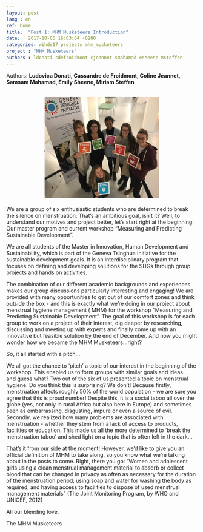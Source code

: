 ```yaml
---
layout: post
lang : en
ref: home
title:  "Post 1: MHM Musketeers Introduction"
date:   2017-10-06 16:03:04 +0200
categories: wihds17 projects mhm_musketeers
project : "MHM Musketeers"
authors : ldonati cdefroidmont cjeannet smahamad esheene msteffen
---
```

Authors: **Ludovica Donati, Cassandre de Froidmont, Coline Jeannet, Samsam Mahamad, Emily Sheene, Miriam Steffen**

<br>
<center><img src="/images/Group Picture MHM.jpg" alt=""  width="60%"></center>
<br>
We are a group of six enthusiastic students who are determined to break the silence on menstruation. That’s an ambitious goal, isn’t it? Well, to understand our motives and project better, let’s start right at the beginning: Our master program and current workshop “Measuring and Predicting Sustainable Development”.

We are all students of the Master in Innovation, Human Development and Sustainability, which is part of the Geneva Tsinghua Initiative for the sustainable development goals. It is an interdisciplinary program that focuses on defining and developing solutions for the SDGs through group projects and hands on activities.

The combination of our different academic backgrounds and experiences makes our group discussions particularly interesting and engaging! We are provided with many opportunities to get out of our comfort zones and think outside the box - and this is exactly what we’re doing in our project about menstrual hygiene management ( MHM) for the workshop “Measuring and Predicting Sustainable Development”. The goal of this workshop is for each group to work on a project of their interest, dig deeper by researching, discussing and meeting up with experts and finally come up with an innovative but feasible solution by the end of December. And now you might wonder how we became the MHM Musketeers...right?

So, it all started with a pitch…

We all got the chance to ‘pitch’ a topic of our interest in the beginning of the workshop. This enabled us to form groups with similar goals and ideas... and guess what? Two out of the six of us presented a topic on menstrual hygiene. Do you think this is surprising? We don’t! Because firstly, menstruation affects roughly 50% of the world population - we are sure you agree that this is proud number! Despite this, it is a social taboo all over the globe (yes, not only in rural Africa but also here in Europe) and sometimes seen as embarrassing, disgusting, impure or even a source of evil. Secondly, we realized how many problems are associated with menstruation - whether they stem  from a lack of access to products, facilities or education. This made us all the more determined to ‘break the menstruation taboo’ and shed light on a topic that is often left in the dark...

That’s it from our side at the moment! However, we’d like to give you an official definition of MHM to take along, so you know what we’re talking about in the posts to come. Right, there you go: “Women and adolescent girls using a clean menstrual management material to absorb or collect blood that can be changed in privacy as often as necessary for the duration of the menstruation period, using soap and water for washing the body as required, and having access to facilities to dispose of used menstrual management materials” (The Joint Monitoring Program, by WHO and UNICEF, 2012)

All our bleeding love,

The MHM Musketeers
